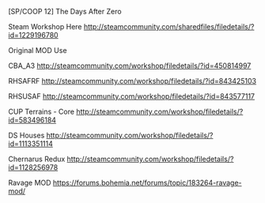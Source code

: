 [SP/COOP 12] The Days After Zero 

Steam Workshop Here http://steamcommunity.com/sharedfiles/filedetails/?id=1229196780

Original MOD Use

CBA_A3 http://steamcommunity.com/workshop/filedetails/?id=450814997

RHSAFRF http://steamcommunity.com/workshop/filedetails/?id=843425103

RHSUSAF http://steamcommunity.com/workshop/filedetails/?id=843577117

CUP Terrains - Core http://steamcommunity.com/workshop/filedetails/?id=583496184

DS Houses http://steamcommunity.com/workshop/filedetails/?id=1113351114

Chernarus Redux http://steamcommunity.com/workshop/filedetails/?id=1128256978

Ravage MOD https://forums.bohemia.net/forums/topic/183264-ravage-mod/
